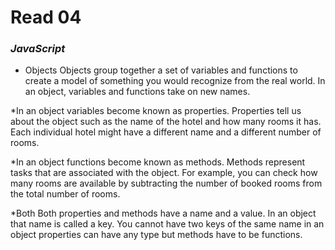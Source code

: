 # Read 04

### _JavaScript_

* Objects
  Objects group together a set of variables and functions to create a model of something you would recognize from the real world. In an object, variables and functions take on new names. 

*In an object variables become known as properties.
  Properties tell us about the object such as the name of the hotel and how many rooms it has. Each individual hotel might have a different name and a different number of rooms.

*In an object functions become known as methods.
  Methods represent tasks that are associated with the object. For example, you can check how many rooms are available by subtracting the number of booked rooms from the total number of rooms.

*Both Both properties and methods have a name and a value. In an object that name is called a key.
  You cannot have two keys of the same name in an object
  properties can have any type but methods have to be functions.
